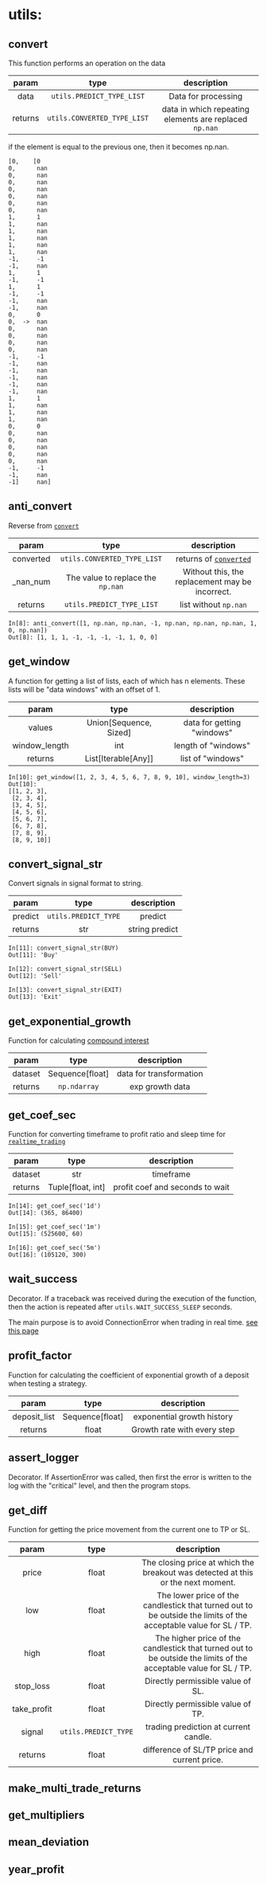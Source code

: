 # utils:

## convert

This function performs an operation on the data

| param  | type | description |
| :---: | :---: | :---: |
| data    | `utils.PREDICT_TYPE_LIST` | Data for processing |
| returns   | `utils.CONVERTED_TYPE_LIST` | data in which repeating elements are replaced `np.nan` |

if the element is equal to the previous one, then it becomes np.nan.

```
[0,    [0
0,      nan
0,      nan
0,      nan
0,      nan
0,      nan
0,      nan
0,      nan
1,      1
1,      nan
1,      nan
1,      nan
1,      nan
1,      nan
-1,     -1
-1,     nan
1,      1
-1,     -1
1,      1
-1,     -1
-1,     nan
-1,     nan
0,      0
0,  ->  nan
0,      nan
0,      nan
0,      nan
0,      nan
-1,     -1
-1,     nan
-1,     nan
-1,     nan
-1,     nan
-1,     nan
1,      1
1,      nan
1,      nan
1,      nan
0,      0
0,      nan
0,      nan
0,      nan
0,      nan
0,      nan
-1,     -1
-1,     nan
-1]     nan]
```

## anti_convert

Reverse from [`convert`](#convert)

| param  | type | description |
| :---: | :---: | :---: |
| converted | `utils.CONVERTED_TYPE_LIST` | returns of [`converted`](#convert) |
| _nan_num | The value to replace the `np.nan`| Without this, the replacement may be incorrect. |
| returns   | `utils.PREDICT_TYPE_LIST` | list without `np.nan` |

```commandline
In[8]: anti_convert([1, np.nan, np.nan, -1, np.nan, np.nan, np.nan, 1, 0, np.nan])
Out[8]: [1, 1, 1, -1, -1, -1, -1, 1, 0, 0]
```

## get_window

A function for getting a list of lists, each of which has n elements. These lists will be "data windows" with an offset of 1.

| param  | type | description |
| :---: | :---: | :---: |
| values | Union\[Sequence, Sized] | data for getting "windows" |
| window_length | int | length of "windows" |
| returns | List\[Iterable\[Any]] | list of "windows" |

```commandline
In[10]: get_window([1, 2, 3, 4, 5, 6, 7, 8, 9, 10], window_length=3)
Out[10]: 
[[1, 2, 3],
 [2, 3, 4],
 [3, 4, 5],
 [4, 5, 6],
 [5, 6, 7],
 [6, 7, 8],
 [7, 8, 9],
 [8, 9, 10]]
```

## convert_signal_str

Convert signals in signal format to string.

| param  | type | description |
| :---: | :---: | :---: |
| predict | `utils.PREDICT_TYPE` | predict |
| returns | str | string predict |

```commandline
In[11]: convert_signal_str(BUY)
Out[11]: 'Buy'

In[12]: convert_signal_str(SELL)
Out[12]: 'Sell'

In[13]: convert_signal_str(EXIT)
Out[13]: 'Exit'
```

## get_exponential_growth

Function for calculating [compound interest](https://investmentu.com/simple-interest-vs-compound-interest/)

| param  | type | description |
| :---: | :---: | :---: |
| dataset | Sequence\[float] | data for transformation |
| returns | `np.ndarray` | exp growth data |

## get_coef_sec

Function for converting timeframe to profit ratio and sleep time for [`realtime_trading`](https://vladkochetov007.github.io/quick_trade/#/docs/quick_trade/trading_sys?id=realtime_trading)

| param  | type | description |
| :---: | :---: | :---: |
| dataset | str | timeframe |
| returns | Tuple\[float, int] | profit coef and seconds to wait |

```commandline
In[14]: get_coef_sec('1d')
Out[14]: (365, 86400)

In[15]: get_coef_sec('1m')
Out[15]: (525600, 60)

In[16]: get_coef_sec('5m')
Out[16]: (105120, 300)
```

## wait_success

Decorator. If a traceback was received during the execution of the function, then the action is repeated after `utils.WAIT_SUCCESS_SLEEP` seconds.

The main purpose is to avoid ConnectionError when trading in real time.
[see this page](https://stackoverflow.com/questions/27333671/how-to-solve-the-10054-error)

## profit_factor

Function for calculating the coefficient of exponential growth of a deposit when testing a strategy.

| param  | type | description |
| :---: | :---: | :---: |
| deposit_list | Sequence[float] | exponential growth history |
| returns | float | Growth rate with every step |

## assert_logger

Decorator. If AssertionError was called, then first the error is written to the log with the "critical" level, and then the program stops.

## get_diff

Function for getting the price movement from the current one to TP or SL.

| param  | type | description |
| :---: | :---: | :---: |
| price | float | The closing price at which the breakout was detected at this or the next moment. |
| low | float | The lower price of the candlestick that turned out to be outside the limits of the acceptable value for SL / TP. |
| high | float | The higher price of the candlestick that turned out to be outside the limits of the acceptable value for SL / TP. |
| stop_loss | float | Directly permissible value of SL. |
| take_profit | float | Directly permissible value of TP. |
| signal | `utils.PREDICT_TYPE` | trading prediction at current candle. |
| returns | float | difference of SL/TP price and current price. |

## make_multi_trade_returns

## get_multipliers

## mean_deviation

## year_profit
